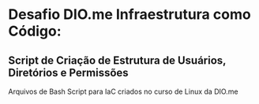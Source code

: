# Desafio DIO.me Infraestrutura como Código: 

## Script de Criação de Estrutura de Usuários, Diretórios e Permissões

Arquivos de Bash Script para IaC criados no curso de Linux da DIO.me
